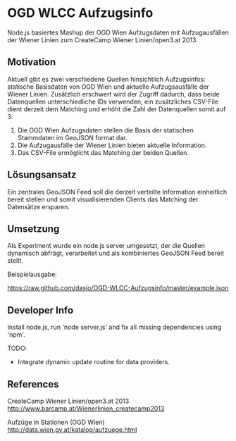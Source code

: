 # OGD WLCC Aufzugsinfo

Node.js basiertes Mashup der OGD Wien Aufzugsdaten mit Aufzugausfällen der Wiener Linien zum CreateCamp Wiener Linien/open3.at 2013.

## Motivation

Aktuell gibt es zwei verschiedene Quellen hinsichtlich Aufzugsinfos: statische Basisdaten von OGD Wien und aktuelle Aufzugsausfälle der Wiener Linien. Zusätzlich erschwert wird der Zugriff dadurch, dass beide Datenquellen unterschiedliche IDs verwenden, ein zusätzliches CSV-File dient derzeit dem Matching und erhöht die Zahl der Datenquellen somit auf 3. 

1. Die OGD Wien Aufzugsdaten stellen die Basis der statischen Stammdaten im GeoJSON format dar.
2. Die Aufzugausfälle der Wiener Linien bieten aktuelle Information.
3. Das CSV-File ermöglicht das Matching der beiden Quellen.

## Lösungsansatz

Ein zentrales GeoJSON Feed soll die derzeit verteilte Information einheitlich bereit stellen und somit visualisierenden Clients das Matching der Datensätze ersparen.

## Umsetzung

Als Experiment wurde ein node.js server umgesetzt, der die Quellen dynamisch abfrägt, verarbeitet und als kombiniertes GeoJSON Feed bereit stellt. 

Beispielausgabe: 

https://raw.github.com/dasjo/OGD-WLCC-Aufzugsinfo/master/example.json

## Developer Info
Install node.js, run 'node server.js' and fix all missing dependencies using 'npm'.

TODO: 

* Integrate dynamic update routine for data providers.

## References

CreateCamp Wiener Linien/open3.at 2013
http://www.barcamp.at/Wienerlinien_createcamp2013

Aufzüge in Stationen (OGD Wien)
http://data.wien.gv.at/katalog/aufzuege.html